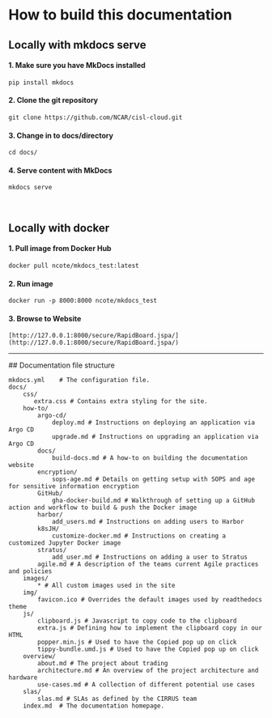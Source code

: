 # How to build this documentation

## Locally with mkdocs serve

#### 1.  Make sure you have MkDocs installed
    pip install mkdocs
#### 2.  Clone the git repository
    git clone https://github.com/NCAR/cisl-cloud.git
#### 3.  Change in to docs/directory
    cd docs/
#### 4.  Serve content with MkDocs
    mkdocs serve
<br>

## Locally with docker

#### 1. Pull image from Docker Hub
    docker pull ncote/mkdocs_test:latest

#### 2. Run image
    docker run -p 8000:8000 ncote/mkdocs_test

#### 3. Browse to Website
    [http://127.0.0.1:8000/secure/RapidBoard.jspa/](http://127.0.0.1:8000/secure/RapidBoard.jspa/)

<hr>
## Documentation file structure

    mkdocs.yml    # The configuration file.
    docs/
        css/
           extra.css # Contains extra styling for the site. 
        how-to/
            argo-cd/
                deploy.md # Instructions on deploying an application via Argo CD
                upgrade.md # Instructions on upgrading an application via Argo CD
            docs/
                build-docs.md # A how-to on building the documentation website
            encryption/
                sops-age.md # Details on getting setup with SOPS and age for sensitive information encryption
            GitHub/
                gha-docker-build.md # Walkthrough of setting up a GitHub action and workflow to build & push the Docker image
            harbor/
                add_users.md # Instructions on adding users to Harbor
            k8sJH/
                customize-docker.md # Instructions on creating a customized Jupyter Docker image
            stratus/
                add_user.md # Instructions on adding a user to Stratus
            agile.md # A description of the teams current Agile practices and policies
        images/
            * # All custom images used in the site
        img/
            favicon.ico # Overrides the default images used by readthedocs theme
        js/
            clipboard.js # Javascript to copy code to the clipboard
            extra.js # Defining how to implement the clipboard copy in our HTML
            popper.min.js # Used to have the Copied pop up on click
            tippy-bundle.umd.js # Used to have the Copied pop up on click
        overview/   
            about.md # The project about trading
            architecture.md # An overview of the project architecture and hardware
            use-cases.md # A collection of different potential use cases
        slas/
            slas.md # SLAs as defined by the CIRRUS team
        index.md  # The documentation homepage.
        